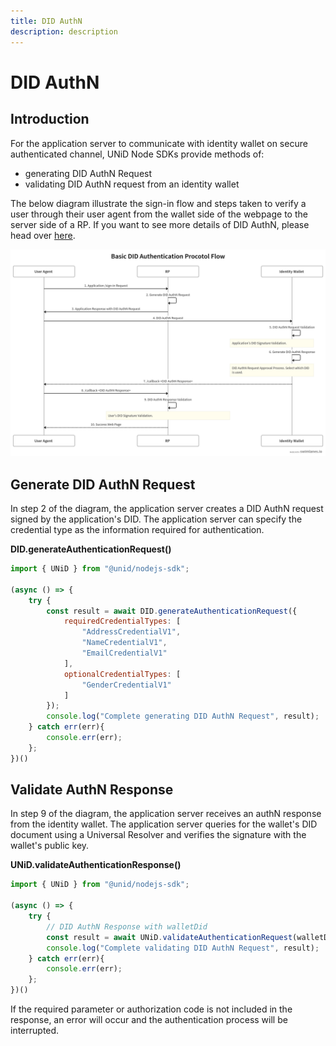 ```yaml
---
title: DID AuthN
description: description
---
```


# DID AuthN

## Introduction

For the application server to communicate with identity wallet on secure authenticated channel, UNiD Node SDKs provide methods of:

* generating DID AuthN Request
* validating DID AuthN request from an identity wallet

The below diagram illustrate the sign-in flow and steps taken to verify a user through their user agent from the wallet side of the webpage to the server side of a RP. If you want to see more details of DID AuthN, please head over [here](https://github.com/getunid/unid-docs/tree/8515a1dcda076b9bea8d6e6e6b7eed90e22ae0d3/unid/3-extensions/README.md).

![DID Auth Protocol Flow](../.gitbook/assets/did-authN-protocol%20%281%29%20%281%29.png)

## Generate DID AuthN Request

In step 2 of the diagram, the application server creates a DID AuthN request signed by the application's DID. The application server can specify the credential type as the information required for authentication.

**DID.generateAuthenticationRequest\(\)**

```javascript
import { UNiD } from "@unid/nodejs-sdk";

(async () => {
    try {
        const result = await DID.generateAuthenticationRequest({
            requiredCredentialTypes: [
                "AddressCredentialV1",
                "NameCredentialV1",
                "EmailCredentialV1"
            ],
            optionalCredentialTypes: [
                "GenderCredentialV1"
            ]
        });
        console.log("Complete generating DID AuthN Request", result);
    } catch err(err){
        console.err(err);
    };
})()
```

## Validate AuthN Response

In step 9 of the diagram, the application server receives an authN response from the identity wallet. The application server queries for the wallet's DID document using a Universal Resolver and verifies the signature with the wallet's public key.

**UNiD.validateAuthenticationResponse\(\)**

```javascript
import { UNiD } from "@unid/nodejs-sdk";

(async () => {
    try {
        // DID AuthN Response with walletDid
        const result = await UNiD.validateAuthenticationRequest(walletDid);
        console.log("Complete validating DID AuthN Request", result);
    } catch err(err){
        console.err(err);
    };
})()
```

If the required parameter or authorization code is not included in the response, an error will occur and the authentication process will be interrupted.

